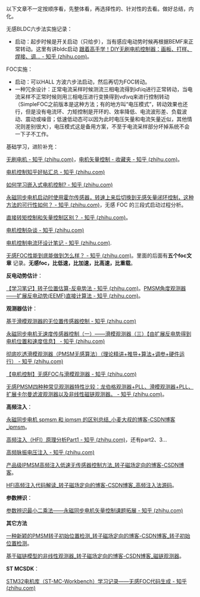 以下文章不一定按顺序看，先整体看，再选择性的、针对性的去看。做好总结，内化。

无感BLDC六步法实施记录：

- 启动：起步时候是开关启动（只给步），当有感应电动势时候再根据BEMF来正常转动。这里有讲bldc启动 [跟着高手学！DIY无刷电机控制器：画板、打样、焊接、调... - 知乎 (zhihu.com)](https://zhuanlan.zhihu.com/p/472639823)。

FOC实施：

- 启动：可以HALL 方波六步法启动，然后再切为FOC转动。
- 一种冗余设计：正常电流采样时候测流三相电流得到id\iq进行正常转动，当电流采样不正常时候则用三相电压进行变换得到vd\vq来进行控制转动（SimpleFOC之前版本是这种方法；有的地方叫“电压模式”，转动效果也还行，但是没有电流环、力矩控制是开环的、效率降低、电流波形差、负载波动、震动或噪音；低速低动态可以因为此时电压矢量和电流矢量近似，其他情况则差别很大），电压模式这是备用方案，不至于电流采样部分坏掉系统不会一下子不工作。

基础学习，进阶补充：

 [无刷电机 - 知乎 (zhihu.com)](https://www.zhihu.com/topic/20054359/hot)，[电机矢量控制 - 收藏夹 - 知乎 (zhihu.com)](https://www.zhihu.com/collection/576911917)。

 [电机控制知乎好帖汇总 - 知乎 (zhihu.com)](https://zhuanlan.zhihu.com/p/354827838)

[如何学习嵌入式电机控制? - 知乎 (zhihu.com)](https://www.zhihu.com/question/324921110/answer/2206814434)

[永磁同步电机启动时使用霍尔传感器，转速上来后切换到无感矢量闭环控制，这种方法的可行性如何？ - 知乎 (zhihu.com)](https://www.zhihu.com/question/282034438/answer/2154193563)，无感 FOC 的三段式启动过程分析。

[直接转矩控制和矢量控制区别？ - 知乎 (zhihu.com)](https://www.zhihu.com/question/43572058)。



[电机控制杂谈 - 知乎 (zhihu.com)](https://www.zhihu.com/column/c_1116148192206675968)

[电机控制电流环设计笔记 - 知乎 (zhihu.com)](https://zhuanlan.zhihu.com/p/493236707).



[无感FOC性能到底能做到怎么样？ - 知乎 (zhihu.com)](https://zhuanlan.zhihu.com/p/61688599)。里面的后面有**五个foc文章** 记录。**无感foc，比低速，比加速，比高速，比重载**。



**反电动势估计**：

[【学习笔记】转子位置估算-反电势法 - 知乎 (zhihu.com)](https://zhuanlan.zhihu.com/p/459302432)。[PMSM角度观测器——扩展反电动势(EEMF)直接计算法 - 知乎 (zhihu.com)](https://zhuanlan.zhihu.com/p/382337513)。

**观测器估计**：

[基于滑模观测器的无位置传感器控制 - 知乎 (zhihu.com)](https://zhuanlan.zhihu.com/p/394599297)

[永磁同步电机无速度传感器控制（一）——滑模观测器（三）【由扩展反电势得到电机位置和速度信息】 - 知乎 (zhihu.com)](https://zhuanlan.zhihu.com/p/372118384)

[彻底吃透滑模观测器（PMSM无感算法）（理论精讲+推导+算法+调参+硬件运行） - 知乎 (zhihu.com)](https://zhuanlan.zhihu.com/p/416224632)

[【电机控制】无感FOC与滑模观测器 - 知乎 (zhihu.com)](https://zhuanlan.zhihu.com/p/127170880)

[无感PMSM四种种常见观测器特性比较：龙伯格观测器+PLL、滑模观测器+PLL、扩展卡尔曼滤波观测器以及非线性磁链观测器。 - 知乎 (zhihu.com)](https://zhuanlan.zhihu.com/p/355512103)。

**高频注入**：

[永磁同步电机 spmsm 和 ipmsm 的区别总结_小麦大叔的博客-CSDN博客_ipmsm](https://blog.csdn.net/u010632165/article/details/103637894)。



[高频注入（HFI）原理分析Part1 - 知乎 (zhihu.com)](https://zhuanlan.zhihu.com/p/362399772)，还有part2、3...

[高频脉振电压注入 - 知乎 (zhihu.com)](https://zhuanlan.zhihu.com/p/271269368)

[产品级IPMSM高频注入低速无传感器控制方法_转子磁场定向的博客-CSDN博客](https://blog.csdn.net/RotorandStator/article/details/108917678)。

[ HFI高频注入代码解读_转子磁场定向的博客-CSDN博客_高频注入法源码](https://blog.csdn.net/RotorandStator/article/details/111994878)。

**参数辨识**：

[参数辨识最小二乘法——永磁同步电机矢量控制课题拓展 - 知乎 (zhihu.com)](https://zhuanlan.zhihu.com/p/369949394)

**其它方法**

[一种新颖的PMSM转子初始位置检测_转子磁场定向的博客-CSDN博客_转子初始位置检测](https://blog.csdn.net/RotorandStator/article/details/118359917)。

[基于磁链模型的非线性观测器_转子磁场定向的博客-CSDN博客_磁链观测器](https://blog.csdn.net/RotorandStator/article/details/118026889)。



**ST MCSDK**：

[STM32电机库（ST-MC-Workbench）学习记录——无感FOC代码生成 - 知乎 (zhihu.com)](https://zhuanlan.zhihu.com/p/377112424)
